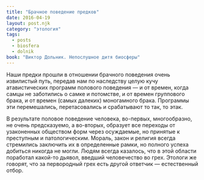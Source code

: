 ```yaml
---
title: "Брачное поведение предков"
date: 2016-04-19
layout: post.njk
category: "этология"
tags:
  - posts
  - biosfera
  - dolnik
book: "Виктор Дольник. Непослушное дитя биосферы"
---
```


Наши предки прошли в отношении брачного поведения очень извилистый путь, передав нам по наследству целую кучу атавистических программ полового поведения — и от времен, когда самцы не заботились о самке и потомстве, и от времен группового брака, и от времен (самых далеких) моногамного брака. Программы эти перемешались, перетасовались и срабатывают то так, то этак.

В результате половое поведение человека, во-первых, многообразно, не очень предсказуемо, а во-вторых, образует все переходы от узаконенных обществом форм через осуждаемые, но принятые к преступным и патологическим. Мораль, закон и религия всегда стремились заключить их в определенные рамки, но полного успеха добиться никогда не могли. Людям всегда казалось, что в этой области поработал какой-то дьявол, введший человечество во грех. Этологи же говорят, что за первородный грех есть другой ответчик — естественный отбор.
